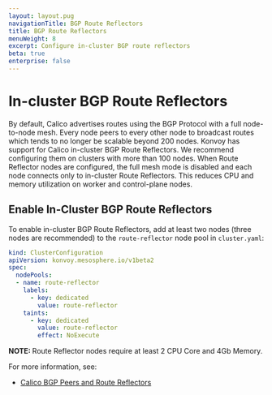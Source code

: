 ```yaml
---
layout: layout.pug
navigationTitle: BGP Route Reflectors
title: BGP Route Reflectors
menuWeight: 8
excerpt: Configure in-cluster BGP route reflectors
beta: true
enterprise: false
---
```


<!-- markdownlint-disable MD004 MD007 MD025 MD030 -->

# In-cluster BGP Route Reflectors

By default, Calico advertises routes using the BGP Protocol with a full node-to-node mesh.
Every node peers to every other node to broadcast routes which tends to no longer be scalable beyond 200 nodes.
Konvoy has support for Calico in-cluster BGP Route Reflectors. We recommend configuring them on clusters with more than 100 nodes.
When Route Reflector nodes are configured, the full mesh mode is disabled and each node connects only to in-cluster Route Reflectors. This reduces CPU and memory utilization on worker and control-plane nodes.

## Enable In-Cluster BGP Route Reflectors

To enable in-cluster BGP Route Reflectors, add at least two nodes (three nodes are recommended) to the `route-reflector` node pool in `cluster.yaml`:

```yaml
kind: ClusterConfiguration
apiVersion: konvoy.mesosphere.io/v1beta2
spec:
  nodePools:
  - name: route-reflector
    labels:
      - key: dedicated
        value: route-reflector
    taints:
      - key: dedicated
        value: route-reflector
        effect: NoExecute
```

<p class="message--note"><strong>NOTE: </strong>Route Reflector nodes require at least 2 CPU Core and 4Gb Memory.</p>

For more information, see:

- [Calico BGP Peers and Route Reflectors][calico_bgp]

[calico_bgp]: https://docs.projectcalico.org/networking/bgp
